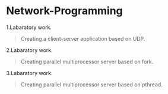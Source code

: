 # Network-Programming

1.Labaratory work.

>Creating a client-server application based on UDP.

2.Labaratory work.

>Creating parallel multiprocessor server based on fork.

3.Labaratory work.

>Creating parallel multiprocessor server based on pthread.

